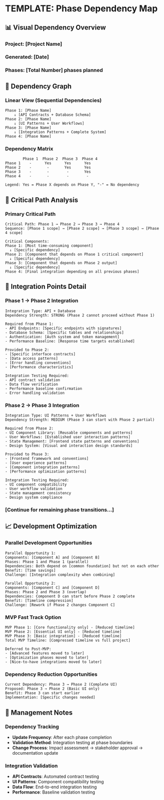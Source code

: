 # TEMPLATE: Phase Dependency Map

## 📊 Visual Dependency Overview

### Project: [Project Name]
### Generated: [Date]
### Phases: [Total Number] phases planned

## 🔗 Dependency Graph

### Linear View (Sequential Dependencies)
```
Phase 1: [Phase Name]
    ↓ [API Contracts + Database Schema]
Phase 2: [Phase Name]  
    ↓ [UI Patterns + User Workflows]
Phase 3: [Phase Name]
    ↓ [Integration Patterns + Complete System]
Phase 4: [Phase Name]
```

### Dependency Matrix
```
        Phase 1  Phase 2  Phase 3  Phase 4
Phase 1    -      Yes      Yes      Yes
Phase 2    -       -       Yes      Yes  
Phase 3    -       -        -       Yes
Phase 4    -       -        -        -

Legend: Yes = Phase X depends on Phase Y, "-" = No dependency
```

## 🎯 Critical Path Analysis

### Primary Critical Path
```
Critical Path: Phase 1 → Phase 2 → Phase 3 → Phase 4
Sequence: [Phase 1 scope] → [Phase 2 scope] → [Phase 3 scope] → [Phase 4 scope]

Critical Components:
Phase 1: [Most time-consuming component]
  ↓ [Specific dependency]
Phase 2: [Component that depends on Phase 1 critical component]
  ↓ [Specific dependency]  
Phase 3: [Component that depends on Phase 2 output]
  ↓ [Specific dependency]
Phase 4: [Final integration depending on all previous phases]
```

## 🔄 Integration Points Detail

### Phase 1 → Phase 2 Integration
```
Integration Type: API + Database
Dependency Strength: STRONG (Phase 2 cannot proceed without Phase 1)

Required from Phase 1:
- API Endpoints: [Specific endpoints with signatures]
- Database Schema: [Specific tables and relationships]  
- Authentication: [Auth system and token management]
- Performance Baseline: [Response time targets established]

Provided to Phase 2:
- [Specific interface contracts]
- [Data access patterns]
- [Error handling conventions]
- [Performance characteristics]

Integration Testing Required:
- API contract validation
- Data flow verification
- Performance baseline confirmation
- Error handling validation
```

### Phase 2 → Phase 3 Integration
```
Integration Type: UI Patterns + User Workflows
Dependency Strength: MEDIUM (Phase 3 can start with Phase 2 partial)

Required from Phase 2:
- UI Component Library: [Reusable components and patterns]
- User Workflows: [Established user interaction patterns]
- State Management: [Frontend state patterns and conventions]
- Design System: [Visual and interaction design standards]

Provided to Phase 3:
- [Frontend framework and conventions]
- [User experience patterns]
- [Component integration patterns]
- [Performance optimization patterns]

Integration Testing Required:
- UI component compatibility
- User workflow validation
- State management consistency
- Design system compliance
```

### [Continue for remaining phase transitions...]

## 📈 Development Optimization

### Parallel Development Opportunities
```
Parallel Opportunity 1:
Components: [Component A] and [Component B]
Phases: Phase 1 and Phase 1 (parallel)
Dependencies: Both depend on [common foundation] but not on each other
Benefit: [Time savings]
Challenge: [Integration complexity when combining]

Parallel Opportunity 2:
Components: [Component C] and [Component D]  
Phases: Phase 2 and Phase 3 (overlap)
Dependencies: Component D can start before Phase 2 complete
Benefit: [Timeline compression]
Challenge: [Rework if Phase 2 changes Component C]
```

### MVP Fast Track Option
```
MVP Phase 1: [Core functionality only] - [Reduced timeline]
MVP Phase 2: [Essential UI only] - [Reduced timeline]
MVP Phase 3: [Basic integration] - [Reduced timeline]
Total MVP Timeline: [Compressed timeline vs full project]

Deferred to Post-MVP:
- [Advanced features moved to later]
- [Optimization phases moved to later]
- [Nice-to-have integrations moved to later]
```

### Dependency Reduction Opportunities
```
Current Dependency: Phase 3 → Phase 2 (Complete UI)
Proposed: Phase 3 → Phase 2 (Basic UI only)
Benefit: Phase 3 can start earlier
Implementation: [Specific changes needed]
```

## 🔧 Management Notes

### Dependency Tracking
- **Update Frequency**: After each phase completion
- **Validation Method**: Integration testing at phase boundaries
- **Change Process**: Impact assessment → stakeholder approval → documentation update

### Integration Validation
- **API Contracts**: Automated contract testing
- **UI Patterns**: Component compatibility testing  
- **Data Flow**: End-to-end integration testing
- **Performance**: Baseline validation testing